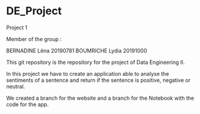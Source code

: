# DE_Project

Project 1

Member of the group :

BERNADINE Léna 20190781 BOUMRICHE Lydia 20191000

This git repository is the repository for the project of Data Engineering II.

In this project we have to create an application able to analyse the sentiments of a sentence and return if the sentence is positive, negative or neutral.

We created a branch for the website and a branch for the Notebook with the code for the app.
